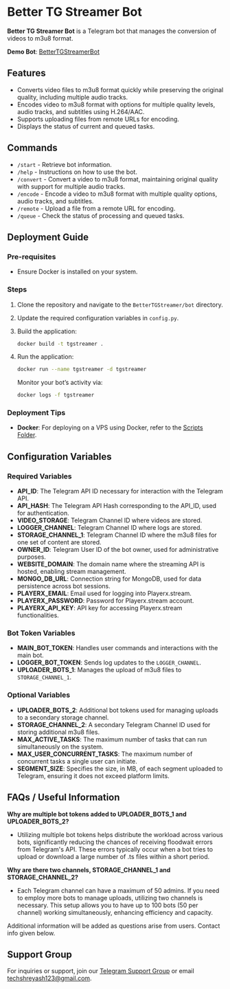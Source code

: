 # Better TG Streamer Bot

**Better TG Streamer Bot** is a Telegram bot that manages the conversion of videos to m3u8 format.

**Demo Bot**: [BetterTGStreamerBot](https://telegram.me/BetterTGStreamerBot)

## Features

- Converts video files to m3u8 format quickly while preserving the original quality, including multiple audio tracks.
- Encodes video to m3u8 format with options for multiple quality levels, audio tracks, and subtitles using H.264/AAC.
- Supports uploading files from remote URLs for encoding.
- Displays the status of current and queued tasks.

## Commands

- `/start` - Retrieve bot information.
- `/help` - Instructions on how to use the bot.
- `/convert` - Convert a video to m3u8 format, maintaining original quality with support for multiple audio tracks.
- `/encode` - Encode a video to m3u8 format with multiple quality options, audio tracks, and subtitles.
- `/remote` - Upload a file from a remote URL for encoding.
- `/queue` - Check the status of processing and queued tasks.

## Deployment Guide

### Pre-requisites

- Ensure Docker is installed on your system.

### Steps

1. Clone the repository and navigate to the `BetterTGStreamer/bot` directory.
2. Update the required configuration variables in `config.py`.
3. Build the application:
   ```bash
   docker build -t tgstreamer .
   ```
4. Run the application:

   ```bash
   docker run --name tgstreamer -d tgstreamer
   ```

   Monitor your bot’s activity via:

   ```bash
   docker logs -f tgstreamer
   ```

### Deployment Tips

- **Docker**: For deploying on a VPS using Docker, refer to the [Scripts Folder](./scripts).

## Configuration Variables

### Required Variables

- **API_ID**: The Telegram API ID necessary for interaction with the Telegram API.
- **API_HASH**: The Telegram API Hash corresponding to the API_ID, used for authentication.
- **VIDEO_STORAGE**: Telegram Channel ID where videos are stored.
- **LOGGER_CHANNEL**: Telegram Channel ID where logs are stored.
- **STORAGE_CHANNEL_1**: Telegram Channel ID where the m3u8 files for one set of content are stored.
- **OWNER_ID**: Telegram User ID of the bot owner, used for administrative purposes.
- **WEBSITE_DOMAIN**: The domain name where the streaming API is hosted, enabling stream management.
- **MONGO_DB_URL**: Connection string for MongoDB, used for data persistence across bot sessions.
- **PLAYERX_EMAIL**: Email used for logging into Playerx.stream.
- **PLAYERX_PASSWORD**: Password for Playerx.stream account.
- **PLAYERX_API_KEY**: API key for accessing Playerx.stream functionalities.

### Bot Token Variables

- **MAIN_BOT_TOKEN**: Handles user commands and interactions with the main bot.
- **LOGGER_BOT_TOKEN**: Sends log updates to the `LOGGER_CHANNEL`.
- **UPLOADER_BOTS_1**: Manages the upload of m3u8 files to `STORAGE_CHANNEL_1`.

### Optional Variables

- **UPLOADER_BOTS_2**: Additional bot tokens used for managing uploads to a secondary storage channel.
- **STORAGE_CHANNEL_2**: A secondary Telegram Channel ID used for storing additional m3u8 files.
- **MAX_ACTIVE_TASKS**: The maximum number of tasks that can run simultaneously on the system.
- **MAX_USER_CONCURRENT_TASKS**: The maximum number of concurrent tasks a single user can initiate.
- **SEGMENT_SIZE**: Specifies the size, in MB, of each segment uploaded to Telegram, ensuring it does not exceed platform limits.

## FAQs / Useful Information

**Why are multiple bot tokens added to UPLOADER_BOTS_1 and UPLOADER_BOTS_2?**

- Utilizing multiple bot tokens helps distribute the workload across various bots, significantly reducing the chances of receiving floodwait errors from Telegram's API. These errors typically occur when a bot tries to upload or download a large number of .ts files within a short period.

**Why are there two channels, STORAGE_CHANNEL_1 and STORAGE_CHANNEL_2?**

- Each Telegram channel can have a maximum of 50 admins. If you need to employ more bots to manage uploads, utilizing two channels is necessary. This setup allows you to have up to 100 bots (50 per channel) working simultaneously, enhancing efficiency and capacity.

Additional information will be added as questions arise from users. Contact info given below.

## Support Group

For inquiries or support, join our [Telegram Support Group](https://telegram.me/TechZBots_Support) or email [techshreyash123@gmail.com](mailto:techshreyash123@gmail.com).
